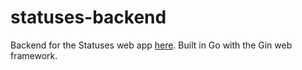 # statuses-backend
Backend for the Statuses web app [here](github.com/bottleneckco/statuses-web). Built in Go with the Gin web framework.
